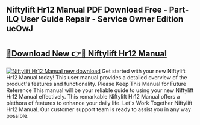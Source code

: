 ## Niftylift Hr12 Manual PDF Download Free - Part-lLQ User Guide Repair - Service Owner Edition ueOwJ

# <h2><a href="http://bc71623.oget.top/?id=Niftylift+Hr12+Manual">🔗Download New 👉🔴 Niftylift Hr12 Manual</a></h2>

[![Niftylift Hr12 Manual new download](https://i.imgur.com/5g1atiW.png)](http://bc71623.oget.top/?id=Niftylift+Hr12+Manual)
Get started with your new Niftylift Hr12 Manual today! This user manual provides a detailed overview of the product's features and functionality. Please Keep This Manual for Future Reference This manual will be your reliable guide to using your new Niftylift Hr12 Manual effectively. This remarkable Niftylift Hr12 Manual offers a plethora of features to enhance your daily life. Let's Work Together Niftylift Hr12 Manual. Our customer support team is ready to assist you in any way possible.
